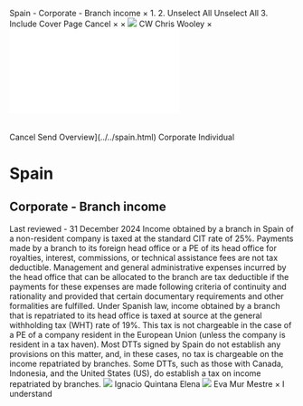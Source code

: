Spain - Corporate - Branch income
×
1.
2.
Unselect All
Unselect All
3.
Include Cover Page
Cancel
×
×
![](../../-/media/world-wide-tax-summaries/attachments/global---chris-wooley.ashx%3Frev=ac5e5f3223b34096b1afc2a6009c7320&revision=ac5e5f32-23b3-4096-b1af-c2a6009c7320&hash=859B7ADC84DC2CBEC9760E9E6EE7DE6D0A8BFCDF)
CW
Chris Wooley
×
![](branch-income.html)
######
Cancel
Send
Overview](../../spain.html)
Corporate
Individual
# Spain
## Corporate - Branch income
Last reviewed - 31 December 2024
Income obtained by a branch in Spain of a non-resident company is taxed at the standard CIT rate of 25%.
Payments made by a branch to its foreign head office or a PE of its head office for royalties, interest, commissions, or technical assistance fees are not tax deductible. Management and general administrative expenses incurred by the head office that can be allocated to the branch are tax deductible if the payments for these expenses are made following criteria of continuity and rationality and provided that certain documentary requirements and other formalities are fulfilled.
Under Spanish law, income obtained by a branch that is repatriated to its head office is taxed at source at the general withholding tax (WHT) rate of 19%. This tax is not chargeable in the case of a PE of a company resident in the European Union (unless the company is resident in a tax haven). Most DTTs signed by Spain do not establish any provisions on this matter, and, in these cases, no tax is chargeable on the income repatriated by branches. Some DTTs, such as those with Canada, Indonesia, and the United States (US), do establish a tax on income repatriated by branches.
![](../../-/media/world-wide-tax-summaries/attachments/spain---ignacio_quintana_elena.ashx%3Frev=9eabee28435640dc847d0a2f012c3bf4&revision=9eabee28-4356-40dc-847d-0a2f012c3bf4&hash=03B96ABF832106F3A3115CC95D5AAC1E92A36026)
Ignacio Quintana Elena
![](../../-/media/world-wide-tax-summaries/attachments/spain---eva_mur_mestre.ashx%3Frev=0eb32255ebf5421fb184c75c2407493b&revision=0eb32255-ebf5-421f-b184-c75c2407493b&hash=E2A588E14A07719823B1C89E73D767BE8BA28178)
Eva Mur Mestre
×
I understand